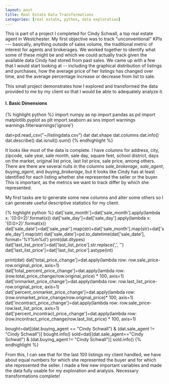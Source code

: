 ```yaml
---
layout: post
title: Real Estate Data Transformations
categories: [real estate, python, data exploration]
---
```


This is part of a project I completed for Cindy Schwall, a top real estate agent in Westchester. My first objective was to track "unconventional" KPIs --- basically, anything outside of sales volume, the traditional metric of interest for agents and brokerages. We worked together to identify what some of these might be and which we could actually track given the available data Cindy had stored from past sales. We came up with a few that I would start looking at -- including the graphical distribution of listings and purchases, how the average price of her listings has changed over time, and the average percentage increase or decrease from list to sale.
<!--more-->

This small project demonstrates how I explored and transformed the data provided to me by my client so that I would be able to adequately analyze it.

#### I. Basic Dimensions
{% highlight python %}
import numpy as np
import pandas as pd
import matplotlib.pyplot as plt
import seaborn as sns
import warnings
warnings.filterwarnings('ignore')

dat=pd.read_csv("~/listingdata.csv")
dat
dat.shape
dat.columns
dat.info()
dat.describe()
dat.isnull().sum()
{% endhighlight %}

It looks like most of the data is complete. I have columns for address, city, zipcode, sale year, sale month, sale day, square feet, school district, days on the market, original list price, last list price, sale price, among others. There are there are several nulls in the columns _sale_brokerage_, _sale_agent_, _buying_agent_, and _buying_brokerage_, but it looks like Cindy has at least identified for each listing whether she represented the seller or the buyer. This is important, as the metrics we want to track differ by which she represented. 

My first tasks are to generate some new columns and alter some others so I can generate useful descriptive statistics for my client.

{% highlight python %}
dat['sale_month']=dat['sale_month'].apply(lambda x: '{0:0>2}'.format(x))
dat['sale_day']=dat['sale_day'].apply(lambda x: '{0:0>2}'.format(x))
dat['sale_date']=dat['sale_year'].map(str)+dat['sale_month'].map(str)+dat['sale_day'].map(str)
dat['sale_date']=pd.to_datetime(dat['sale_date'], format='%Y%m%d')
print(dat.dtypes)
dat['last_list_price']=dat['last_list_price'].str.replace(',', '')
dat['last_list_price']=dat['last_list_price'].astype(int)

print(dat)
dat['total_price_change']=dat.apply(lambda row: row.sale_price-row.original_price, axis=1)
dat['total_percent_price_change']=dat.apply(lambda row: (row.total_price_change/row.original_price) * 100, axis=1)
dat['onmarket_price_change']=dat.apply(lambda row: row.last_list_price-row.original_price, axis=1)
dat['percent_onmarket_price_change']=dat.apply(lambda row: (row.onmarket_price_change/row.original_price)* 100, axis=1)
dat['incontract_price_change']=dat.apply(lambda row: row.sale_price-row.last_list_price, axis=1)
dat['percent_incontract_price_change']=dat.apply(lambda row: (row.incontract_price_change/row.last_list_price) * 100, axis=1)

bought=dat[(dat.buying_agent == "Cindy Schwall") & (dat.sale_agent != "Cindy Schwall")]
bought.info()
sold=dat[(dat.sale_agent=="Cindy Schwall") & (dat.buying_agent != "Cindy Schwall")]
sold.info()
{% endhighlight %}

From this, I can see that for the last 100 listings my client handled, we have about equal numbers for which she represented the buyer and for which she represented the seller. I made a few new important variables and made the data fully usable for my exploration and analysis. Necessary transformations complete!

